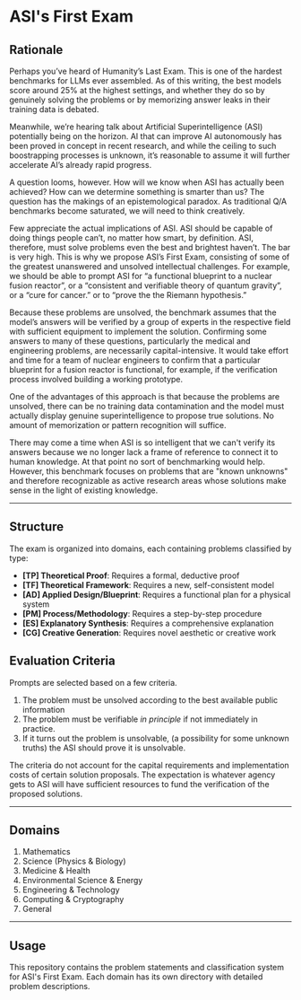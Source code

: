 # ASI's First Exam


## Rationale

Perhaps you’ve heard of Humanity’s Last Exam. This is one of the hardest benchmarks for LLMs ever assembled. As of this writing, the best models  score around 25% at the highest settings, and whether they do so by genuinely solving the problems or by memorizing answer leaks in their training data is debated. 

Meanwhile, we’re hearing talk about Artificial Superintelligence (ASI) potentially being on the horizon. AI that can improve AI autonomously has been proved in concept in recent research, and while the ceiling to such boostrapping processes is unknown, it’s reasonable to assume it will further accelerate AI’s already rapid progress.

A question looms, however. How will we know when ASI has actually been achieved? How can we determine something is smarter than us? The question has the makings of an epistemological paradox. As traditional Q/A benchmarks become saturated, we will need to think creatively.

Few appreciate the actual implications of ASI. ASI should be capable of doing things people can’t, no matter how smart, by definition. ASI, therefore, must solve problems even the best and brightest haven’t. The bar is very high. This is why we propose ASI’s First Exam, consisting of some of the greatest unanswered and unsolved intellectual challenges. For example, we should be able to prompt ASI for “a functional blueprint to a nuclear fusion reactor”, or a “consistent and verifiable theory of quantum gravity”, or a “cure for cancer.” or to “prove the the Riemann hypothesis.” 

Because these problems are unsolved, the benchmark assumes that the model’s answers will be verified by a group of experts in the respective field with sufficient equipment to implement the solution. Confirming some answers to many of these questions, particularly the medical and engineering problems, are necessarily capital-intensive. It would take effort and time for a team of nuclear engineers to confirm that a particular blueprint for a fusion reactor is functional, for example, if the verification process involved building a working prototype. 

One of the advantages of this approach is that because the problems are unsolved, there can be no training data contamination and the model must actually display genuine superintelligence to propose true solutions. No amount of memorization or pattern recognition will suffice. 

There may come a time when ASI is so intelligent that we can't verify its answers because we no longer lack a frame of reference to connect it to human knowledge. At that point no sort of benchmarking would help. However, this benchmark focuses on problems that are "known unknowns" and therefore recognizable as active research areas whose solutions make sense in the light of existing knowledge.

---

## Structure

The exam is organized into domains, each containing problems classified by type:

- **[TP] Theoretical Proof**: Requires a formal, deductive proof
- **[TF] Theoretical Framework**: Requires a new, self-consistent model
- **[AD] Applied Design/Blueprint**: Requires a functional plan for a physical system
- **[PM] Process/Methodology**: Requires a step-by-step procedure
- **[ES] Explanatory Synthesis**: Requires a comprehensive explanation
- **[CG] Creative Generation**: Requires novel aesthetic or creative work

## Evaluation Criteria
Prompts are selected based on a few criteria. 

1. The problem must be unsolved according to the best available public information
2. The problem must be verifiable *in principle* if not immediately in practice. 
3. If it turns out the problem is unsolvable, (a possibility for some unknown truths) the ASI should prove it is unsolvable.

The criteria do not account for the capital requirements and implementation costs of certain solution proposals. The expectation is whatever agency gets to ASI will have sufficient resources to fund the verification of the proposed solutions. 

---

## Domains

1. Mathematics
2. Science (Physics & Biology)
3. Medicine & Health
4. Environmental Science & Energy
5. Engineering & Technology
6. Computing & Cryptography
7. General

---

## Usage

This repository contains the problem statements and classification system for ASI's First Exam. Each domain has its own directory with detailed problem descriptions.

